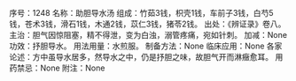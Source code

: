 序号：1248
名称：助胆导水汤
组成：竹茹3钱，枳壳1钱，车前子3钱，白芍5钱，苍术3钱，滑石1钱，木通2钱，苡仁3钱，猪苓2钱。
出处：《辨证录》卷八。
主治：胆气因惊阻塞，精不得泄，变为白浊，溺管疼痛，宛如针刺。
加减：None
功效：抒胆导水。
用法用量：水煎服。
制备方法：None
临床应用：None
各家论述：方中虽导水居多，然导水之中，仍是抒胆之味，故胆气开而淋癥愈耳。
用药禁忌：None
附注：None
